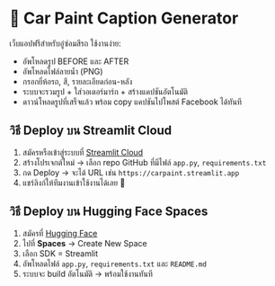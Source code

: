 # 🚗 Car Paint Caption Generator

เว็บแอปฟรีสำหรับอู่ซ่อมสีรถ ใช้งานง่าย:  
- อัพโหลดรูป BEFORE และ AFTER  
- อัพโหลดไฟล์ลายน้ำ (PNG)  
- กรอกยี่ห้อรถ, สี, รายละเอียดก่อน-หลัง  
- ระบบจะรวมรูป + ใส่วอเตอร์มาร์ก + สร้างแคปชันอัตโนมัติ  
- ดาวน์โหลดรูปที่เสร็จแล้ว พร้อม copy แคปชันไปโพสต์ Facebook ได้ทันที  

## วิธี Deploy บน Streamlit Cloud
1. สมัครหรือเข้าสู่ระบบที่ [Streamlit Cloud](https://share.streamlit.io)  
2. สร้างโปรเจกต์ใหม่ → เลือก repo GitHub ที่มีไฟล์ `app.py`, `requirements.txt`  
3. กด Deploy → จะได้ URL เช่น `https://carpaint.streamlit.app`  
4. แชร์ลิงก์ให้ทีมงานเข้าใช้งานได้เลย 🚀  

## วิธี Deploy บน Hugging Face Spaces
1. สมัครที่ [Hugging Face](https://huggingface.co)  
2. ไปที่ **Spaces** → Create New Space  
3. เลือก SDK = Streamlit  
4. อัพโหลดไฟล์ `app.py`, `requirements.txt` และ `README.md`  
5. ระบบจะ build อัตโนมัติ → พร้อมใช้งานทันที  

